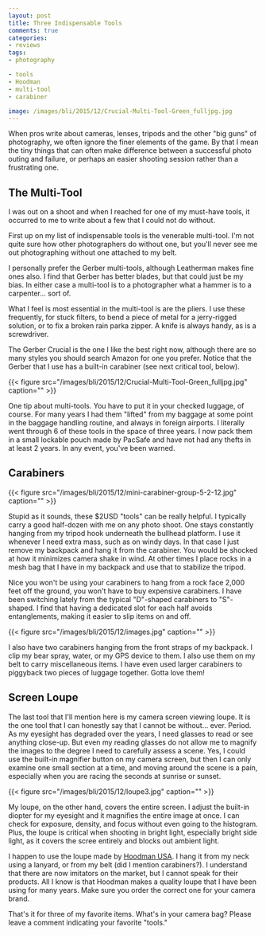 ```yaml
---
layout: post
title: Three Indispensable Tools
comments: true
categories:
- reviews
tags:
- photography

- tools
- Hoodman
- multi-tool
- carabiner

image: /images/bli/2015/12/Crucial-Multi-Tool-Green_fulljpg.jpg
---
```


When pros write about cameras, lenses, tripods and the other "big guns" of photography, we often ignore the finer elements of the game. By that I mean the tiny things that can often make difference between a successful photo outing and failure, or perhaps an easier shooting session rather than a frustrating one. 

<!--more-->

## The Multi-Tool

I was out on a shoot and when I reached for one of my must-have tools, it occurred to me to write about a few that I could not do without. 

First up on my list of indispensable tools is the venerable multi-tool. I'm not quite sure how other photographers do without one, but you'll never see me out photographing without one attached to my belt. 

I personally prefer the Gerber multi-tools, although Leatherman makes fine ones also. I find that Gerber has better blades, but that could just be my bias. In either case a multi-tool is to a photographer what a hammer is to a carpenter... sort of. 

What I feel is most essential in the multi-tool is are the pliers. I use these frequently, for stuck filters, to bend a piece of metal for a jerry-rigged solution, or to fix a broken rain parka zipper. A knife is always handy, as is a screwdriver. 

The Gerber Crucial is the one I like the best right now, although there are so many styles you should search Amazon for one you prefer. Notice that the Gerber that I use has a built-in carabiner (see next critical tool, below).

{{< figure src="/images/bli/2015/12/Crucial-Multi-Tool-Green_fulljpg.jpg" caption="" >}}

One tip about multi-tools. You have to put it in your checked luggage, of course. For many years I had them "lifted" from my baggage at some point in the baggage handling routine, and always in foreign airports. I literally went through 6 of these tools in the space of three years. I now pack them in a small lockable pouch made by PacSafe and have not had any thefts in at least 2 years. In any event, you've been warned. 

## Carabiners

{{< figure src="/images/bli/2015/12/mini-carabiner-group-5-2-12.jpg" caption="" >}}

Stupid as it sounds, these $2USD "tools" can be really helpful. I typically carry a good half-dozen with me on any photo shoot. One stays constantly hanging from my tripod hook underneath the bullhead platform. I use it whenever I need extra mass, such as on windy days. In that case I just remove my backpack and hang it from the carabiner. You would be shocked at how it minimizes camera shake in wind. At other times I place rocks in a mesh bag that I have in my backpack and use that to stabilize the tripod. 

Nice you won't be using your carabiners to hang from a rock face 2,000 feet off the ground, you won't have to buy expensive carabiners. I have been switching lately from the typical "D"-shaped carabiners to "S"-shaped. I find that having a dedicated slot for each half avoids entanglements, making it easier to slip items on and off. 

{{< figure src="/images/bli/2015/12/images.jpg" caption="" >}}

I also have two carabiners hanging from the front straps of my backpack. I clip my bear spray, water, or my GPS device to them. I also use them on my belt to carry miscellaneous items. I have even used larger carabiners to piggyback two pieces of luggage together. Gotta love them!

## Screen Loupe

The last tool that I'll mention here is my camera screen viewing loupe. It is the one tool that I can honestly say that I cannot be without... ever. Period. As my eyesight has degraded over the years, I need glasses to read or see anything close-up. But even my reading glasses do not allow me to magnify the images to the degree I need to carefully assess a scene. Yes, I could use the built-in magnifier button on my camera screen, but then I can only examine one small section at a time, and moving around the scene is a pain, especially when you are racing the seconds at sunrise or sunset. 

{{< figure src="/images/bli/2015/12/loupe3.jpg" caption="" >}}

My loupe, on the other hand, covers the entire screen. I adjust the built-in diopter for my eyesight and it magnifies the entire image at once. I can check for exposure, density, and focus without even going to the histogram. Plus, the loupe is critical when shooting in bright light, especially bright side light, as it covers the scree entirely and blocks out ambient light. 

I happen to use the loupe made by [Hoodman USA](http://hoodmanusa.com/cgi/commerce.cgi?preadd=action&key=HLPP3M). I hang it from my neck using a lanyard, or from my belt (did I mention carabiners?). I understand that there are now imitators on the market, but I cannot speak for their products. All I know is that Hoodman makes a quality loupe that I have been using for many years. Make sure you order the correct one for your camera brand. 

That's it for three of my favorite items. What's in your camera bag? Please leave a comment indicating your favorite "tools."


